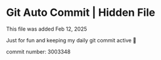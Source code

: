# Git Auto Commit | Hidden File

This file was added Feb 12, 2025

Just for fun and keeping my daily git commit active 🤪

commit number: 3003348
